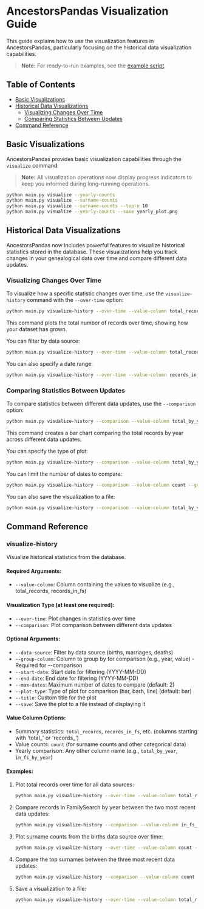 # AncestorsPandas Visualization Guide

This guide explains how to use the visualization features in AncestorsPandas, particularly focusing on the historical data visualization capabilities.

> **Note:** For ready-to-run examples, see the [example script](../examples/visualize_history_example.py).

## Table of Contents
- [Basic Visualizations](#basic-visualizations)
- [Historical Data Visualizations](#historical-data-visualizations)
  - [Visualizing Changes Over Time](#visualizing-changes-over-time)
  - [Comparing Statistics Between Updates](#comparing-statistics-between-updates)
- [Command Reference](#command-reference)

## Basic Visualizations

AncestorsPandas provides basic visualization capabilities through the `visualize` command:

> **Note:** All visualization operations now display progress indicators to keep you informed during long-running operations.

```bash
python main.py visualize --yearly-counts
python main.py visualize --surname-counts
python main.py visualize --surname-counts --top-n 10
python main.py visualize --yearly-counts --save yearly_plot.png
```

## Historical Data Visualizations

AncestorsPandas now includes powerful features to visualize historical statistics stored in the database. These visualizations help you track changes in your genealogical data over time and compare different data updates.

### Visualizing Changes Over Time

To visualize how a specific statistic changes over time, use the `visualize-history` command with the `--over-time` option:

```bash
python main.py visualize-history --over-time --value-column total_records
```

This command plots the total number of records over time, showing how your dataset has grown.

You can filter by data source:

```bash
python main.py visualize-history --over-time --value-column total_records --data-source births
```

You can also specify a date range:

```bash
python main.py visualize-history --over-time --value-column records_in_fs --start-date 2023-01-01 --end-date 2023-12-31
```

### Comparing Statistics Between Updates

To compare statistics between different data updates, use the `--comparison` option:

```bash
python main.py visualize-history --comparison --value-column total_by_year --group-column year
```

This command creates a bar chart comparing the total records by year across different data updates.

You can specify the type of plot:

```bash
python main.py visualize-history --comparison --value-column total_by_year --group-column year --plot-type line
```

You can limit the number of dates to compare:

```bash
python main.py visualize-history --comparison --value-column count --group-column value --max-dates 3
```

You can also save the visualization to a file:

```bash
python main.py visualize-history --comparison --value-column total_by_year --group-column year --save comparison.png
```

## Command Reference

### visualize-history

Visualize historical statistics from the database.

#### Required Arguments:
- `--value-column`: Column containing the values to visualize (e.g., total_records, records_in_fs)

#### Visualization Type (at least one required):
- `--over-time`: Plot changes in statistics over time
- `--comparison`: Plot comparison between different data updates

#### Optional Arguments:
- `--data-source`: Filter by data source (births, marriages, deaths)
- `--group-column`: Column to group by for comparison (e.g., year, value) - Required for --comparison
- `--start-date`: Start date for filtering (YYYY-MM-DD)
- `--end-date`: End date for filtering (YYYY-MM-DD)
- `--max-dates`: Maximum number of dates to compare (default: 2)
- `--plot-type`: Type of plot for comparison (bar, barh, line) (default: bar)
- `--title`: Custom title for the plot
- `--save`: Save the plot to a file instead of displaying it

#### Value Column Options:
- Summary statistics: `total_records`, `records_in_fs`, etc. (columns starting with 'total_' or 'records_')
- Value counts: `count` (for surname counts and other categorical data)
- Yearly comparison: Any other column name (e.g., `total_by_year`, `in_fs_by_year`)

#### Examples:

1. Plot total records over time for all data sources:
   ```bash
   python main.py visualize-history --over-time --value-column total_records
   ```

2. Compare records in FamilySearch by year between the two most recent data updates:
   ```bash
   python main.py visualize-history --comparison --value-column in_fs_by_year --group-column year
   ```

3. Plot surname counts from the births data source over time:
   ```bash
   python main.py visualize-history --over-time --value-column count --data-source births
   ```

4. Compare the top surnames between the three most recent data updates:
   ```bash
   python main.py visualize-history --comparison --value-column count --group-column value --max-dates 3
   ```

5. Save a visualization to a file:
   ```bash
   python main.py visualize-history --over-time --value-column total_records --save stats_over_time.png
   ```
